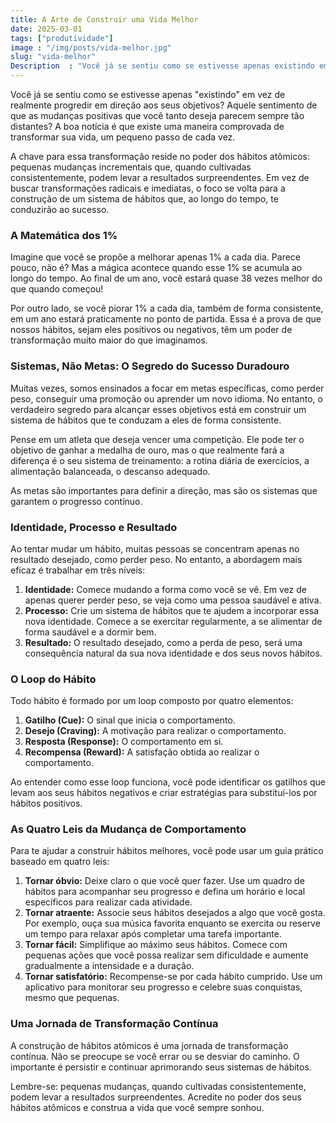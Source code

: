 ```yaml
---
title: A Arte de Construir uma Vida Melhor
date: 2025-03-01
tags: ["produtividade"]
image : "/img/posts/vida-melhor.jpg"
slug: "vida-melhor"
Description  : "Você já se sentiu como se estivesse apenas existindo em vez de realmente progredir em direção..."
---
```


Você já se sentiu como se estivesse apenas "existindo" em vez de realmente progredir em direção aos seus objetivos? Aquele sentimento de que as mudanças positivas que você tanto deseja parecem sempre tão distantes? A boa notícia é que existe uma maneira comprovada de transformar sua vida, um pequeno passo de cada vez.

A chave para essa transformação reside no poder dos hábitos atômicos: pequenas mudanças incrementais que, quando cultivadas consistentemente, podem levar a resultados surpreendentes. Em vez de buscar transformações radicais e imediatas, o foco se volta para a construção de um sistema de hábitos que, ao longo do tempo, te conduzirão ao sucesso.

### A Matemática dos 1%

Imagine que você se propõe a melhorar apenas 1% a cada dia. Parece pouco, não é? Mas a mágica acontece quando esse 1% se acumula ao longo do tempo. Ao final de um ano, você estará quase 38 vezes melhor do que quando começou!

Por outro lado, se você piorar 1% a cada dia, também de forma consistente, em um ano estará praticamente no ponto de partida. Essa é a prova de que nossos hábitos, sejam eles positivos ou negativos, têm um poder de transformação muito maior do que imaginamos.

### Sistemas, Não Metas: O Segredo do Sucesso Duradouro

Muitas vezes, somos ensinados a focar em metas específicas, como perder peso, conseguir uma promoção ou aprender um novo idioma. No entanto, o verdadeiro segredo para alcançar esses objetivos está em construir um sistema de hábitos que te conduzam a eles de forma consistente.

Pense em um atleta que deseja vencer uma competição. Ele pode ter o objetivo de ganhar a medalha de ouro, mas o que realmente fará a diferença é o seu sistema de treinamento: a rotina diária de exercícios, a alimentação balanceada, o descanso adequado.

As metas são importantes para definir a direção, mas são os sistemas que garantem o progresso contínuo.

### Identidade, Processo e Resultado

Ao tentar mudar um hábito, muitas pessoas se concentram apenas no resultado desejado, como perder peso. No entanto, a abordagem mais eficaz é trabalhar em três níveis:

1.  **Identidade:** Comece mudando a forma como você se vê. Em vez de apenas querer perder peso, se veja como uma pessoa saudável e ativa.
2.  **Processo:** Crie um sistema de hábitos que te ajudem a incorporar essa nova identidade. Comece a se exercitar regularmente, a se alimentar de forma saudável e a dormir bem.
3.  **Resultado:** O resultado desejado, como a perda de peso, será uma consequência natural da sua nova identidade e dos seus novos hábitos.

### O Loop do Hábito

Todo hábito é formado por um loop composto por quatro elementos:

1.  **Gatilho (Cue):** O sinal que inicia o comportamento.
2.  **Desejo (Craving):** A motivação para realizar o comportamento.
3.  **Resposta (Response):** O comportamento em si.
4.  **Recompensa (Reward):** A satisfação obtida ao realizar o comportamento.

Ao entender como esse loop funciona, você pode identificar os gatilhos que levam aos seus hábitos negativos e criar estratégias para substituí-los por hábitos positivos.

### As Quatro Leis da Mudança de Comportamento

Para te ajudar a construir hábitos melhores, você pode usar um guia prático baseado em quatro leis:

1.  **Tornar óbvio:** Deixe claro o que você quer fazer. Use um quadro de hábitos para acompanhar seu progresso e defina um horário e local específicos para realizar cada atividade.
2.  **Tornar atraente:** Associe seus hábitos desejados a algo que você gosta. Por exemplo, ouça sua música favorita enquanto se exercita ou reserve um tempo para relaxar após completar uma tarefa importante.
3.  **Tornar fácil:** Simplifique ao máximo seus hábitos. Comece com pequenas ações que você possa realizar sem dificuldade e aumente gradualmente a intensidade e a duração.
4.  **Tornar satisfatório:** Recompense-se por cada hábito cumprido. Use um aplicativo para monitorar seu progresso e celebre suas conquistas, mesmo que pequenas.

### Uma Jornada de Transformação Contínua

A construção de hábitos atômicos é uma jornada de transformação contínua. Não se preocupe se você errar ou se desviar do caminho. O importante é persistir e continuar aprimorando seus sistemas de hábitos.

Lembre-se: pequenas mudanças, quando cultivadas consistentemente, podem levar a resultados surpreendentes. Acredite no poder dos seus hábitos atômicos e construa a vida que você sempre sonhou.